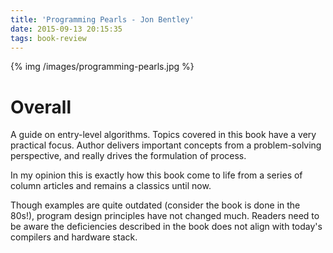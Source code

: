 ```yaml
---
title: 'Programming Pearls - Jon Bentley'
date: 2015-09-13 20:15:35
tags: book-review
---
```


{% img /images/programming-pearls.jpg %}

Overall
===
A guide on entry-level algorithms. Topics covered in this book have a very practical focus. Author delivers important concepts from a problem-solving perspective, and really drives the formulation of process.

In my opinion this is exactly how this book come to life from a series of column articles and remains a classics until now.

Though examples are quite outdated (consider the book is done in the 80s!), program design principles have not changed much. Readers need to be aware the deficiencies described in the book does not align with today's compilers and hardware stack.
